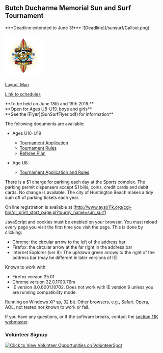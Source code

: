 ## Butch Ducharme Memorial Sun and Surf Tournament

<div class="center">
***Deadline extended to June 3!*** ![Deadline](/sunsurf/Callout.png)

![sunsurf](sunsurf_logo.png)
</div>

[Layout Map](/sunsurf/Sun%20Surf%20Map%20PDF.pdf)

[Link to schedules](http://www.schedulesetc.com/active/schedule.asp?id=Reg55NHB16Tourn&age=G-12)


<div class="center">
**To be held on June 18th and 19th 2016.**
</div>

<div class="center">
**Open for Ages U8-U19, boys and girls**
</div>

<div class="center">
**See the [Flyer](SunSurfFlyer.pdf) for information**
</div>

The following documents are available:

* Ages U10-U19
	* [Tournament Application](2016%20Team%20Application%20Instructions.pdf)
	* [Tournament Rules](Sun%20Surf%20Tournament%20Rules.pdf)
	* [Referee Plan](Referee%20Plan.pdf)

* Age U8
	* [Tournament Application and Rules](U8%20Application%20Instructions.pdf)


There is a $1 charge for parking each day at the Sports complex. The parking permit dispensers accept $1 bills, coins, credit cards and debit cards. No change is available. The city of Huntington Beach makes a tidy sum off of parking tickets each year.

On line registration is available at (http://www.ayso11k.org/cgi-bin/ol_print_start_page.pl?tourny_name=sun_surf)

JavaScript and cookies must be enabled on your browser. You must reload every page you visit the first time you visit the page.  This is done by clicking:

* Chrome: the circular arrow to the left of the address bar
* Firefox: the circular arrow at the far right in the address bar
* Internet Explorer (ver 8): The up/down green arrows to the right of the address bar (may be different in later versions of IE)

Known to work with:
* Firefox version 35.01
* Chrome version 32.0.1700.76m
* IE version 8.0.6001.18702. Does not work with IE version 9 unless you are running compatibility mode.

Running on Windows XP sp, 32 bit. Other browsers, e.g., Safari, Opera, AOL, not tested nor known to work or fail.

If you have any questions, or if the software breaks, contact the [section 11K webmaster](mailto:wbmstr@ayso11k.org).

### Volunteer Signup

<a href="http://vols.pt/Eezfaw" target="_blank"><img src="//www.volunteerspot.com/imgs/icons/signup-btn.png" alt="Click to View Volunteer Opportunities on VolunteerSpot"></a>

